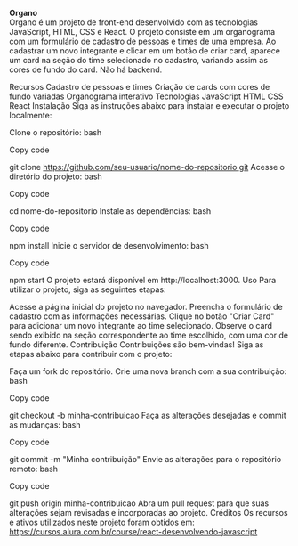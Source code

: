 **Organo**  
Organo é um projeto de front-end desenvolvido com as tecnologias JavaScript, HTML, CSS e React. O projeto consiste em um organograma com um formulário de cadastro de pessoas e times de uma empresa. Ao cadastrar um novo integrante e clicar em um botão de criar card, aparece um card na seção do time selecionado no cadastro, variando assim as cores de fundo do card. Não há backend.  

Recursos
Cadastro de pessoas e times
Criação de cards com cores de fundo variadas
Organograma interativo
Tecnologias
JavaScript
HTML
CSS
React
Instalação
Siga as instruções abaixo para instalar e executar o projeto localmente:

Clone o repositório:
bash

Copy code

git clone https://github.com/seu-usuario/nome-do-repositorio.git
Acesse o diretório do projeto:
bash

Copy code

cd nome-do-repositorio
Instale as dependências:
bash

Copy code

npm install
Inicie o servidor de desenvolvimento:
bash

Copy code

npm start
O projeto estará disponível em http://localhost:3000.
Uso
Para utilizar o projeto, siga as seguintes etapas:

Acesse a página inicial do projeto no navegador.
Preencha o formulário de cadastro com as informações necessárias.
Clique no botão "Criar Card" para adicionar um novo integrante ao time selecionado.
Observe o card sendo exibido na seção correspondente ao time escolhido, com uma cor de fundo diferente.
Contribuição
Contribuições são bem-vindas! Siga as etapas abaixo para contribuir com o projeto:

Faça um fork do repositório.
Crie uma nova branch com a sua contribuição:
bash

Copy code

git checkout -b minha-contribuicao
Faça as alterações desejadas e commit as mudanças:
bash

Copy code

git commit -m "Minha contribuição"
Envie as alterações para o repositório remoto:
bash

Copy code

git push origin minha-contribuicao
Abra um pull request para que suas alterações sejam revisadas e incorporadas ao projeto.
Créditos
Os recursos e ativos utilizados neste projeto foram obtidos em:
https://cursos.alura.com.br/course/react-desenvolvendo-javascript
